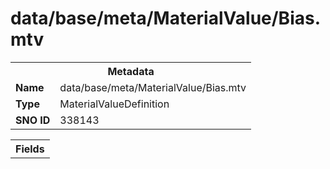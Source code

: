 <h1>data/base/meta/MaterialValue/Bias.mtv</h1><table><tr><th colspan="100%">Metadata</th></tr><tr><td><b>Name</b></td><td>data/base/meta/MaterialValue/Bias.mtv</td></tr><tr><td><b>Type</b></td><td>MaterialValueDefinition</td></tr><tr><td><b>SNO ID</b></td><td>338143</td></tr></table>

<table><tr><th colspan="100%">Fields</th></tr></table>

